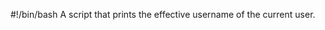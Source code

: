 #!/bin/bash
A script that prints the effective username of the current user.
<!-- This script switches the current user to betty -->
